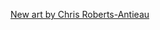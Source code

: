 ---
layout: post
wordpress_id: 1531
wordpress_url: http://noesbueno.com/archives/1531
date: '2012-09-20 13:55:16 -0500'
date_gmt: '2012-09-20 18:55:16 -0500'
body: |
  <p><a href="http://www.lostateminor.com/2012/09/20/new-art-by-chris-roberts-antieau/">New art by Chris Roberts-Antieau</a></p>
---
